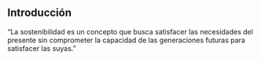 ## Introducción

“La sostenibilidad es un concepto que busca satisfacer las necesidades del presente sin comprometer la capacidad de las generaciones futuras para satisfacer las suyas.”
